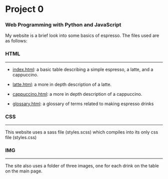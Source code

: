 # Project 0

### Web Programming with Python and JavaScript

My website is a brief look into some basics of espresso. The files used are as follows:

### HTML
---
* [index.html](/index.html): a basic table describing a simple espresso, a latte, and a cappuccino.

* [latte.html](/latte.html): a more in depth description of a latte.

* [cappuccino.html](/cappuccino.html): a more in depth description of a cappuccino.

* [glossary.html](/glossary.html): a glossary of terms related to making espresso drinks

### CSS
---
This website uses a sass file (styles.scss) which compiles into its only css file (styles.css)

### IMG
---
The site also uses a folder of three images, one for each drink on the table on the main page.
